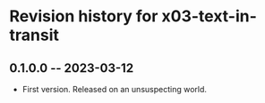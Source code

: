 # Revision history for x03-text-in-transit

## 0.1.0.0 -- 2023-03-12

* First version. Released on an unsuspecting world.
